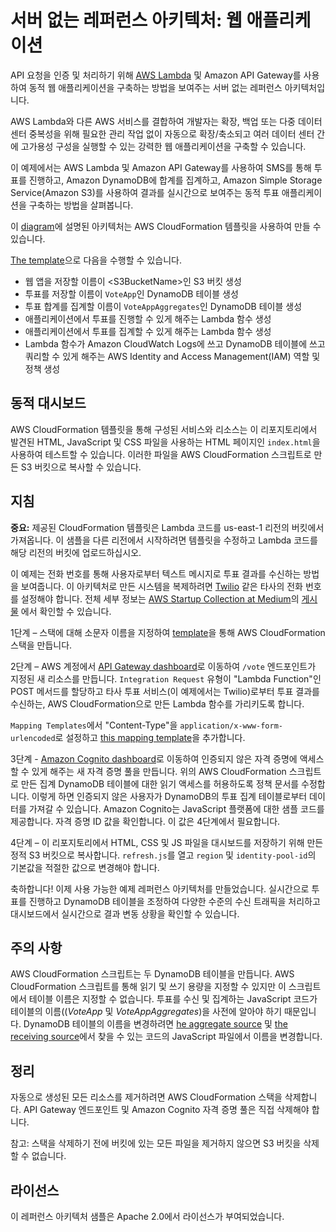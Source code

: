 # 서버 없는 레퍼런스 아키텍처: 웹 애플리케이션

API 요청을 인증 및 처리하기 위해 [AWS Lambda](http://aws.amazon.com/lambda/) 및 Amazon API Gateway를 사용하여 동적 웹 애플리케이션을 구축하는 방법을 보여주는 서버 없는 레퍼런스 아키텍처입니다.

AWS Lambda와 다른 AWS 서비스를 결합하여 개발자는 확장, 백업 또는 다중 데이터 센터 중복성을 위해 필요한 관리 작업 없이 자동으로 확장/축소되고 여러 데이터 센터 간에 고가용성 구성을 실행할 수 있는 강력한 웹 애플리케이션을 구축할 수 있습니다.

이 예제에서는 AWS Lambda 및 Amazon API Gateway를 사용하여 SMS를 통해 투표를 진행하고, Amazon DynamoDB에 합계를 집계하고, Amazon Simple Storage Service(Amazon S3)를 사용하여 결과를 실시간으로 보여주는 동적 투표 애플리케이션을 구축하는 방법을 살펴봅니다.

이 [diagram](https://s3.amazonaws.com/awslambda-reference-architectures/web-app/lambda-refarch-webapp.pdf)에 설명된 아키텍처는 AWS CloudFormation 템플릿을 사용하여 만들 수 있습니다.

[The template](https://s3.amazonaws.com/awslambda-reference-architectures/web-app/lambda_webapp.template)으로 다음을 수행할 수 있습니다.

- 웹 앱을 저장할 이름이 &lt;S3BucketName\>인 S3 버킷 생성
- 투표를 저장할 이름이 `VoteApp`인 DynamoDB 테이블 생성
- 투표 합계를 집계할 이름이 `VoteAppAggregates`인 DynamoDB 테이블 생성
- 애플리케이션에서 투표를 진행할 수 있게 해주는 Lambda 함수 생성
- 애플리케이션에서 투표를 집계할 수 있게 해주는 Lambda 함수 생성
- Lambda 함수가 Amazon CloudWatch Logs에 쓰고 DynamoDB 테이블에 쓰고 쿼리할 수 있게 해주는 AWS Identity and Access Management(IAM) 역할 및 정책 생성

## 동적 대시보드

AWS CloudFormation 템플릿을 통해 구성된 서비스와 리소스는 이 리포지토리에서 발견된 HTML, JavaScript 및 CSS 파일을 사용하는 HTML 페이지인 `index.html`을 사용하여 테스트할 수 있습니다. 이러한 파일을 AWS CloudFormation 스크립트로 만든 S3 버킷으로 복사할 수 있습니다.

## 지침
**중요:** 제공된 CloudFormation 템플릿은 Lambda 코드를 us-east-1 리전의 버킷에서 가져옵니다. 이 샘플을 다른 리전에서 시작하려면 템플릿을 수정하고 Lambda 코드를 해당 리전의 버킷에 업로드하십시오. 

이 예제는 전화 번호를 통해 사용자로부터 텍스트 메시지로 투표 결과를 수신하는 방법을 보여줍니다. 이 아키텍처로 만든 시스템을 복제하려면 [Twilio](http://twilio.com) 같은 타사의 전화 번호를 설정해야 합니다. 전체 세부 정보는 [AWS Startup Collection at Medium](https://medium.com/aws-activate-startup-blog)의 [게시물](https://medium.com/aws-activate-startup-blog/building-dynamic-dashboards-using-aws-lambda-and-amazon-dynamodb-streams-part-ii-b2d883bebde5) 에서 확인할 수 있습니다.

1단계 – 스택에 대해 소문자 이름을 지정하여 [template](https://s3.amazonaws.com/awslambda-reference-architectures/web-app/lambda_webapp.template)을 통해 AWS CloudFormation 스택을 만듭니다.

2단계 – AWS 계정에서 [API Gateway dashboard](https://console.aws.amazon.com/apigateway/home)로 이동하여 `/vote` 엔드포인트가 지정된 새 리소스를 만듭니다. `Integration Request` 유형이 "Lambda Function"인 POST 메서드를 할당하고 타사 투표 서비스(이 예제에서는 Twilio)로부터 투표 결과를 수신하는, AWS CloudFormation으로 만든 Lambda 함수를 가리키도록 합니다.

`Mapping Templates`에서 "Content-Type"을 `application/x-www-form-urlencoded`로 설정하고 [this mapping template](apigateway-mappingtemplate.txt)을 추가합니다.

3단계 - [Amazon Cognito dashboard](https://console.aws.amazon.com/cognito/home)로 이동하여 인증되지 않은 자격 증명에 액세스할 수 있게 해주는 새 자격 증명 풀을 만듭니다. 위의 AWS CloudFormation 스크립트로 만든 집계 DynamoDB 테이블에 대한 읽기 액세스를 허용하도록 정책 문서를 수정합니다. 이렇게 하면 인증되지 않은 사용자가 DynamoDB의 투표 집계 테이블로부터 데이터를 가져갈 수 있습니다. Amazon Cognito는 JavaScript 플랫폼에 대한 샘플 코드를 제공합니다. 자격 증명 ID 값을 확인합니다. 이 값은 4단계에서 필요합니다.

4단계 – 이 리포지토리에서 HTML, CSS 및 JS 파일을 대시보드를 저장하기 위해 만든 정적 S3 버킷으로 복사합니다. `refresh.js`를 열고 `region` 및 `identity-pool-id`의 기본값을 적절한 값으로 변경해야 합니다.

축하합니다! 이제 사용 가능한 예제 레퍼런스 아키텍처를 만들었습니다. 실시간으로 투표를 진행하고 DynamoDB 테이블을 조정하여 다양한 수준의 수신 트래픽을 처리하고 대시보드에서 실시간으로 결과 변동 상황을 확인할 수 있습니다.

## 주의 사항

AWS CloudFormation 스크립트는 두 DynamoDB 테이블을 만듭니다. AWS CloudFormation 스크립트를 통해 읽기 및 쓰기 용량을 지정할 수 있지만 이 스크립트에서 테이블 이름은 지정할 수 없습니다. 투표를 수신 및 집계하는 JavaScript 코드가 테이블의 이름((_VoteApp_ 및 _VoteAppAggregates_)을 사전에 알아야 하기 때문입니다. DynamoDB 테이블의 이름을 변경하려면 [he aggregate source](/lambda-functions/aggregate-votes/) 및 [the receiving source](/lambda-functions/receive-vote/)에서 찾을 수 있는 코드의 JavaScript 파일에서 이름을 변경합니다.

## 정리

자동으로 생성된 모든 리소스를 제거하려면 AWS CloudFormation 스택을 삭제합니다. API Gateway 엔드포인트 및 Amazon Cognito 자격 증명 풀은 직접 삭제해야 합니다.

참고: 스택을 삭제하기 전에 버킷에 있는 모든 파일을 제거하지 않으면 S3 버킷을 삭제할 수 없습니다.

## 라이선스

이 레퍼런스 아키텍처 샘플은 Apache 2.0에서 라이선스가 부여되었습니다.
